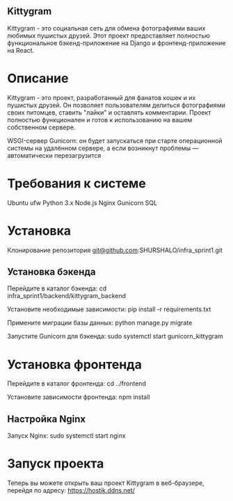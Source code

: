 ## Kittygram
Kittygram - это социальная сеть для обмена фотографиями ваших любимых пушистых друзей. 
Этот проект предоставляет полностью функциональное бэкенд-приложение на Django и фронтенд-приложение на React.

# Описание
Kittygram - это проект, разработанный для фанатов кошек и их пушистых друзей. Он позволяет пользователям делиться фотографиями своих питомцев, 
ставить "лайки" и оставлять комментарии. Проект полностью функционален и готов к использованию на вашем собственном сервере.

WSGI-сервер Gunicorn: он будет запускаться при старте операционной системы на удалённом сервере, 
а если возникнут проблемы — автоматически перезагрузится


# Требования к системе
Ubuntu
ufw
Python 3.x
Node.js
Nginx
Gunicorn
SQL

# Установка

Клонирование репозитория
git@github.com:SHURSHALO/infra_sprint1.git

## Установка бэкенда

Перейдите в каталог бэкенда:
cd infra_sprint1/backend/kittygram_backend

Установите необходимые зависимости:
pip install -r requirements.txt

Примените миграции базы данных:
python manage.py migrate

Запустите Gunicorn для бэкенда:
sudo systemctl start gunicorn_kittygram

# Установка фронтенда

Перейдите в каталог фронтенда:
cd ../frontend

Установите зависимости фронтенда:
npm install

## Настройка Nginx

Запуск Nginx:
sudo systemctl start nginx

# Запуск проекта
Теперь вы можете открыть ваш проект Kittygram в веб-браузере, перейдя по адресу:
https://hostik.ddns.net/
